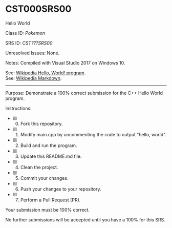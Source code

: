 # CST000SRS00
Hello World


Class ID: *Pokemon*

SRS ID: *CST???SRS00*

Unresolved Issues:  None. 

Notes: Compiled with Visual Studio 2017 on Windows 10. 

See: [Wikipedia Hello, World! program](https://en.wikipedia.org/wiki/%22Hello,_World!%22_program).  
See: [Wikipedia Markdown](https://en.wikipedia.org/wiki/Markdown).

---

Purpose: Demonstrate a 100% correct submission for the C++ Hello World program. 

Instructions: 

- [X] 0. Fork this repository.  
- [X] 1. Modify main.cpp by uncommenting the code to output "hello, world".  
- [X] 2. Build and run the program.  
- [X] 3. Update this README.md file.  
- [X] 4. Clean the project.  
- [X] 5. Commit your changes.  
- [X] 6. Push your changes to your repository. 
- [X] 7. Perform a Pull Request (PR). 

Your submission must be 100% correct. 

No further submissions will be accepted until you have a 100% for this SRS. 
